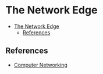 # The Network Edge


<!-- TOC -->

- [The Network Edge](#the-network-edge)
    - [References](#references)

<!-- /TOC -->



## References
* [Computer Networking](https://book.douban.com/subject/10573157/)